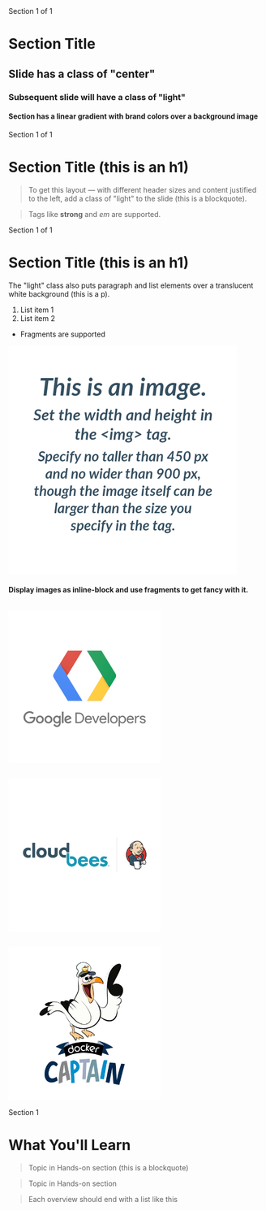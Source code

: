 <!-- .slide: class="center" -->
<div class="eyebrow">Section 1 of 1</div>

# Section Title

## Slide has a class of "center"

### Subsequent slide will have a class of "light"

#### Section has a linear gradient with brand colors over a background image


<!-- .slide: class="light" -->
<div class="eyebrow">Section 1 of 1</div>

# Section Title (this is an h1)

> To get this layout &mdash; with different header sizes and content justified to the left, add a class of "light" to the slide (this is a blockquote).

> Tags like <strong>strong</strong> and <em>em</em> are supported.


<!-- .slide: class="light" -->
<div class="eyebrow">Section 1 of 1</div>

# Section Title (this is an h1)

The "light" class also puts paragraph and list elements over a translucent white background (this is a p).

1. List item 1
2. List item 2

* Fragments are supported<!-- .element: class="fragment" -->


<!-- .slide: class="center" -->
<img src="img/img-instructions.png" style="width:450px;height:450px;">


<!-- .slide: class="center" -->
#### Display images as inline-block and use fragments to get fancy with it.

<p style="display:inline-block"><img src="img/gde-square.png" style="width:300px;height:300px;"></p> <!-- .element: class="fragment" -->

<p style="display:inline-block"><img src="img/cloudbees-square.png" style="width:300px;height:300px;"></p>

<p style="display:inline-block"><img src="img/docker-captain-square.png" style="width:300px;height:300px;"></p> <!-- .element: class="fragment" -->


<!-- .slide: class="light" -->
<div class="eyebrow">Section 1</div>

# What You'll Learn

> Topic in Hands-on section (this is a blockquote)

> Topic in Hands-on section

> Each overview should end with a list like this
